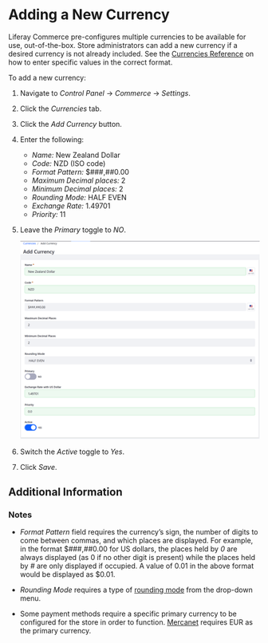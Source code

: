 # Adding a New Currency

Liferay Commerce pre-configures multiple currencies to be available for use, out-of-the-box. Store administrators can add a new currency if a desired currency is not already included. See the [Currencies Reference](./currencies-reference.md) on how to enter specific values in the correct format.

To add a new currency:

1. Navigate to _Control Panel_ → _Commerce_ → _Settings_.
1. Click the _Currencies_ tab.
1. Click the _Add Currency_ button.
1. Enter the following:
    - _Name:_ New Zealand Dollar
    - _Code:_ NZD (ISO code)
    - _Format Pattern:_ \$###,##0.00
    - _Maximum Decimal places:_ 2
    - _Minimum Decimal places:_ 2
    - _Rounding Mode:_ HALF EVEN
    - _Exchange Rate:_ 1.49701
    - _Priority:_ 11
1. Leave the _Primary_ toggle to _NO_.

    ![Adding a currency](./adding-a-new-currency/images/01.png)

1. Switch the _Active_ toggle to _Yes_.
1. Click _Save_.

## Additional Information

### Notes

-   _Format Pattern_ field requires the currency’s sign, the number of digits to come between commas, and which places are displayed. For example, in the format $###,##0.00 for US dollars, the places held by _0_ are always displayed (as 0 if no other digit is present) while the places held by _#_ are only displayed if occupied. A value of 0.01 in the above format would be displayed as $0.01.

-   _Rounding Mode_ requires a type of [rounding mode](https://en.wikipedia.org/wiki/Rounding#Directed_rounding_to_an_integer) from the drop-down menu.

-   Some payment methods require a specific primary currency to be configured for the store in order to function. [Mercanet](../../store-administration/configuring-payment-methods/mercanet.md) requires EUR as the primary currency.
